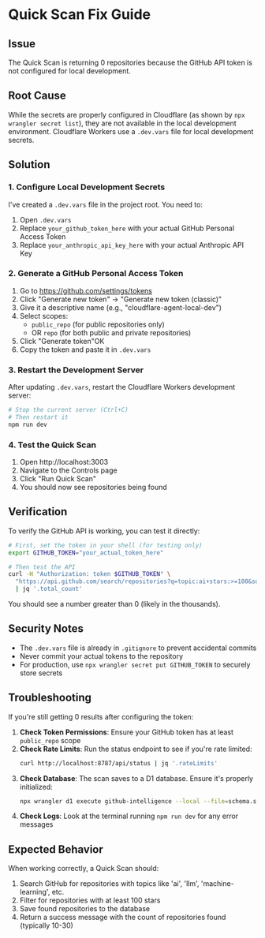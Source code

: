 # Quick Scan Fix Guide

## Issue
The Quick Scan is returning 0 repositories because the GitHub API token is not configured for local development.

## Root Cause
While the secrets are properly configured in Cloudflare (as shown by `npx wrangler secret list`), they are not available in the local development environment. Cloudflare Workers use a `.dev.vars` file for local development secrets.

## Solution

### 1. Configure Local Development Secrets

I've created a `.dev.vars` file in the project root. You need to:

1. Open `.dev.vars`
2. Replace `your_github_token_here` with your actual GitHub Personal Access Token
3. Replace `your_anthropic_api_key_here` with your actual Anthropic API Key

### 2. Generate a GitHub Personal Access Token

1. Go to https://github.com/settings/tokens
2. Click "Generate new token" → "Generate new token (classic)"
3. Give it a descriptive name (e.g., "cloudflare-agent-local-dev")
4. Select scopes:
   - `public_repo` (for public repositories only)
   - OR `repo` (for both public and private repositories)
5. Click "Generate token"OK
6. Copy the token and paste it in `.dev.vars`

### 3. Restart the Development Server

After updating `.dev.vars`, restart the Cloudflare Workers development server:

```bash
# Stop the current server (Ctrl+C)
# Then restart it
npm run dev
```

### 4. Test the Quick Scan

1. Open http://localhost:3003
2. Navigate to the Controls page
3. Click "Run Quick Scan"
4. You should now see repositories being found

## Verification

To verify the GitHub API is working, you can test it directly:

```bash
# First, set the token in your shell (for testing only)
export GITHUB_TOKEN="your_actual_token_here"

# Then test the API
curl -H "Authorization: token $GITHUB_TOKEN" \
  "https://api.github.com/search/repositories?q=topic:ai+stars:>=100&sort=stars&order=desc&per_page=5" \
  | jq '.total_count'
```

You should see a number greater than 0 (likely in the thousands).

## Security Notes

- The `.dev.vars` file is already in `.gitignore` to prevent accidental commits
- Never commit your actual tokens to the repository
- For production, use `npx wrangler secret put GITHUB_TOKEN` to securely store secrets

## Troubleshooting

If you're still getting 0 results after configuring the token:

1. **Check Token Permissions**: Ensure your GitHub token has at least `public_repo` scope
2. **Check Rate Limits**: Run the status endpoint to see if you're rate limited:
   ```bash
   curl http://localhost:8787/api/status | jq '.rateLimits'
   ```
3. **Check Database**: The scan saves to a D1 database. Ensure it's properly initialized:
   ```bash
   npx wrangler d1 execute github-intelligence --local --file=schema.sql
   ```
4. **Check Logs**: Look at the terminal running `npm run dev` for any error messages

## Expected Behavior

When working correctly, a Quick Scan should:
1. Search GitHub for repositories with topics like 'ai', 'llm', 'machine-learning', etc.
2. Filter for repositories with at least 100 stars
3. Save found repositories to the database
4. Return a success message with the count of repositories found (typically 10-30)
